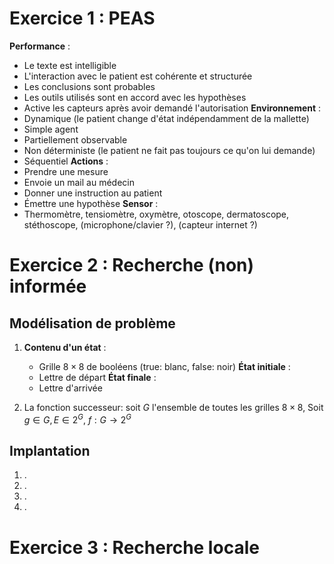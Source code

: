 # Exercice 1 : PEAS

__Performance__ :
- Le texte est intelligible
- L'interaction avec le patient est cohérente et structurée
- Les conclusions sont probables
- Les outils utilisés sont en accord avec les hypothèses
- Active les capteurs après avoir demandé l'autorisation
__Environnement__ :
- Dynamique (le patient change d'état indépendamment de la mallette)
- Simple agent
- Partiellement observable
- Non déterministe (le patient ne fait pas toujours ce qu'on lui demande)
- Séquentiel
__Actions__ :
- Prendre une mesure
- Envoie un mail au médecin
- Donner une instruction au patient
- Émettre une hypothèse
__Sensor__ :
- Thermomètre, tensiomètre, oxymètre, otoscope, dermatoscope, stéthoscope, (microphone/clavier ?), (capteur internet ?)

# Exercice 2 : Recherche (non) informée

## Modélisation de problème

1. 
   __Contenu d'un état__ : 
	-  Grille $8\times 8$ de booléens (true: blanc, false: noir)
   __État initiale__ : 
	-  Lettre de départ
   __État finale__ :
	- Lettre d'arrivée

2. La fonction successeur: soit $G$ l'ensemble de toutes les grilles $8\times8$,
    Soit $g \in G, E \in 2^G$, $f:G\to 2^G$


## Implantation

1. .
2. .
3. .
4. .


# Exercice 3 : Recherche locale